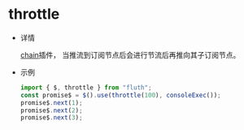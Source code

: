 # throttle

- 详情

  [chain](/cn/guide/plugin.html#chain-插件)插件， 当推流到订阅节点后会进行节流后再推向其子订阅节点。

- 示例
  ```typescript
  import { $, throttle } from "fluth";
  const promise$ = $().use(throttle(100), consoleExec());
  promise$.next(1);
  promise$.next(2);
  promise$.next(3);
  ```
